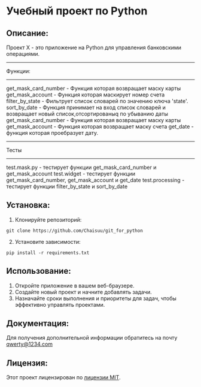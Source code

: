 # Учебный проект по Python

## Описание:

Проект X - это приложение на Python для управления банковскими операциями.
***
Функции:
***
get_mask_card_number - Функция которая возвращает маску карты
get_mask_account - Функция которая маскирует номер счета
filter_by_state - Фильтрует список словарей по значению ключа 'state'.
sort_by_date - Функция принимает на вход список словарей и возвращает новый список,отсортированыq по убыванию даты
get_mask_card_number - Функция которая возвращает маску карты
get_mask_account - Функция которая возвращает маску счета
get_date - функция которая проебразует дату. 
*** 
Тесты
***
test.mask.py - тестирует функции get_mask_card_number и get_mask_account
test.widget - тестирует функции get_mask_card_number, get_mask_account  и get_date
test.processing - тестирует функции filter_by_state и sort_by_date

## Установка:

1. Клонируйте репозиторий:
```
git clone https://github.com/Chaisuu/git_for_python
```
2. Установите зависимости:
```
pip install -r requirements.txt
```
## Использование:

1. Откройте приложение в вашем веб-браузере.
2. Создайте новый проект и начните добавлять задачи.
3. Назначайте сроки выполнения и приоритеты для задач, чтобы эффективно управлять проектами.

## Документация:

Для получения дополнительной информации обратитесь на почту qwerty@1234.com

## Лицензия:

Этот проект лицензирован по [лицензии MIT](LICENSE).

